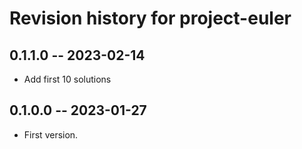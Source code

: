 # Revision history for project-euler

## 0.1.1.0 -- 2023-02-14

* Add first 10 solutions

## 0.1.0.0 -- 2023-01-27

* First version.
